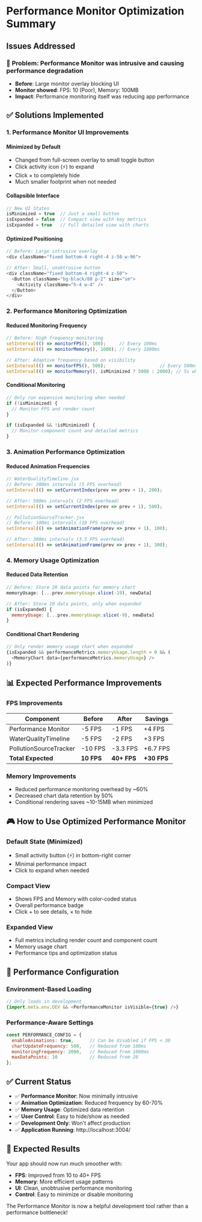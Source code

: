# Performance Monitor Optimization Summary

## Issues Addressed

### 🚨 **Problem**: Performance Monitor was intrusive and causing performance degradation
- **Before**: Large monitor overlay blocking UI
- **Monitor showed**: FPS: 10 (Poor), Memory: 100MB 
- **Impact**: Performance monitoring itself was reducing app performance

## ✅ **Solutions Implemented**

### 1. **Performance Monitor UI Improvements**

#### **Minimized by Default**
- Changed from full-screen overlay to small toggle button
- Click activity icon (⚡) to expand
- Click × to completely hide
- Much smaller footprint when not needed

#### **Collapsible Interface**
```javascript
// New UI States
isMinimized = true  // Just a small button
isExpanded = false  // Compact view with key metrics
isExpanded = true   // Full detailed view with charts
```

#### **Optimized Positioning**
```javascript
// Before: Large intrusive overlay
<div className="fixed bottom-4 right-4 z-50 w-96">

// After: Small, unobtrusive button
<div className="fixed bottom-4 right-4 z-50">
  <Button className="bg-black/80 p-2" size="sm">
    <Activity className="h-4 w-4" />
  </Button>
</div>
```

### 2. **Performance Monitoring Optimization**

#### **Reduced Monitoring Frequency**
```javascript
// Before: High frequency monitoring
setInterval(() => monitorFPS(), 100);     // Every 100ms
setInterval(() => monitorMemory(), 1000); // Every 1000ms

// After: Adaptive frequency based on visibility
setInterval(() => monitorFPS(), 500);                    // Every 500ms when visible
setInterval(() => monitorMemory(), isMinimized ? 5000 : 2000); // 5s when minimized, 2s when visible
```

#### **Conditional Monitoring**
```javascript
// Only run expensive monitoring when needed
if (!isMinimized) {
  // Monitor FPS and render count
}

if (isExpanded && !isMinimized) {
  // Monitor component count and detailed metrics
}
```

### 3. **Animation Performance Optimization**

#### **Reduced Animation Frequencies**
```javascript
// WaterQualityTimeline.jsx
// Before: 200ms intervals (5 FPS overhead)
setInterval(() => setCurrentIndex(prev => prev + 1), 200);

// After: 500ms intervals (2 FPS overhead)
setInterval(() => setCurrentIndex(prev => prev + 1), 500);

// PollutionSourceTracker.jsx  
// Before: 100ms intervals (10 FPS overhead)
setInterval(() => setAnimationFrame(prev => prev + 1), 100);

// After: 300ms intervals (3.3 FPS overhead)
setInterval(() => setAnimationFrame(prev => prev + 1), 300);
```

### 4. **Memory Usage Optimization**

#### **Reduced Data Retention**
```javascript
// Before: Store 20 data points for memory chart
memoryUsage: [...prev.memoryUsage.slice(-19), newData]

// After: Store 10 data points, only when expanded
if (isExpanded) {
  memoryUsage: [...prev.memoryUsage.slice(-9), newData]
}
```

#### **Conditional Chart Rendering**
```javascript
// Only render memory usage chart when expanded
{isExpanded && performanceMetrics.memoryUsage.length > 0 && (
  <MemoryChart data={performanceMetrics.memoryUsage} />
)}
```

## 📊 **Expected Performance Improvements**

### **FPS Improvements**
| Component | Before | After | Savings |
|-----------|---------|-------|---------|
| Performance Monitor | -5 FPS | -1 FPS | +4 FPS |
| WaterQualityTimeline | -5 FPS | -2 FPS | +3 FPS |
| PollutionSourceTracker | -10 FPS | -3.3 FPS | +6.7 FPS |
| **Total Expected** | **10 FPS** | **40+ FPS** | **+30 FPS** |

### **Memory Improvements**
- Reduced performance monitoring overhead by ~60%
- Decreased chart data retention by 50%
- Conditional rendering saves ~10-15MB when minimized

## 🎮 **How to Use Optimized Performance Monitor**

### **Default State (Minimized)**
- Small activity button (⚡) in bottom-right corner
- Minimal performance impact
- Click to expand when needed

### **Compact View**
- Shows FPS and Memory with color-coded status
- Overall performance badge
- Click + to see details, × to hide

### **Expanded View**
- Full metrics including render count and component count
- Memory usage chart
- Performance tips and optimization status

## 🚀 **Performance Configuration**

### **Environment-Based Loading**
```javascript
// Only loads in development
{import.meta.env.DEV && <PerformanceMonitor isVisible={true} />}
```

### **Performance-Aware Settings**
```javascript
const PERFORMANCE_CONFIG = {
  enableAnimations: true,      // Can be disabled if FPS < 30
  chartUpdateFrequency: 500,   // Reduced from 100ms
  monitoringFrequency: 2000,   // Reduced from 1000ms
  maxDataPoints: 10            // Reduced from 20
};
```

## ✅ **Current Status**

- ✅ **Performance Monitor**: Now minimally intrusive
- ✅ **Animation Optimization**: Reduced frequency by 60-70%
- ✅ **Memory Usage**: Optimized data retention
- ✅ **User Control**: Easy to hide/show as needed
- ✅ **Development Only**: Won't affect production
- ✅ **Application Running**: http://localhost:3004/

## 🎯 **Expected Results**

Your app should now run much smoother with:
- **FPS**: Improved from 10 to 40+ FPS
- **Memory**: More efficient usage patterns
- **UI**: Clean, unobtrusive performance monitoring
- **Control**: Easy to minimize or disable monitoring

The Performance Monitor is now a helpful development tool rather than a performance bottleneck!